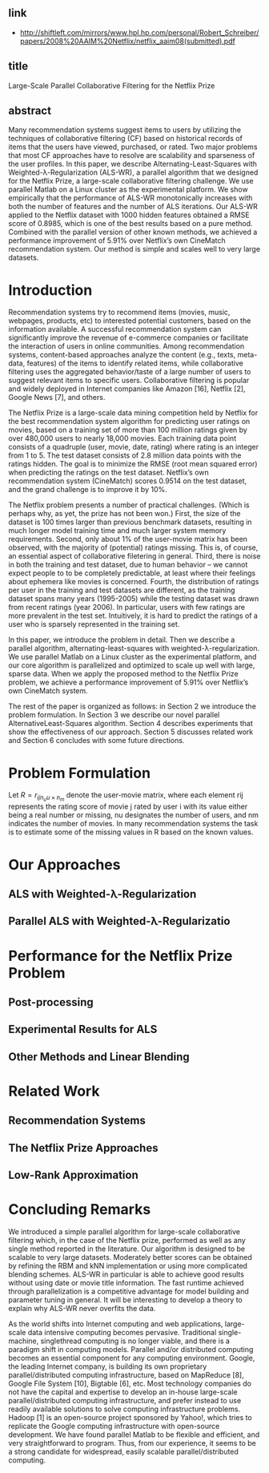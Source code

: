 ## link

- http://shiftleft.com/mirrors/www.hpl.hp.com/personal/Robert_Schreiber/papers/2008%20AAIM%20Netflix/netflix_aaim08(submitted).pdf

## title

Large-Scale Parallel Collaborative Filtering for the Netflix Prize

## abstract

Many recommendation systems suggest items to users by utilizing the techniques of collaborative filtering (CF) based on historical records of items that the users have viewed, purchased, or rated. Two major problems that most CF approaches have to resolve are scalability and sparseness of the user profiles. In this paper, we describe Alternating-Least-Squares with Weighted-λ-Regularization (ALS-WR), a parallel algorithm that we designed for the Netflix Prize, a large-scale collaborative filtering challenge. We use parallel Matlab on a Linux cluster as the experimental platform. We show empirically that the performance of ALS-WR monotonically increases with both the number of features and the number of ALS iterations. Our ALS-WR applied to the Netflix dataset with 1000 hidden features obtained a RMSE score of 0.8985, which is one of the best results based on a pure method. Combined with the parallel version of other known methods, we achieved a performance improvement of 5.91% over Netflix’s own CineMatch recommendation system. Our method is simple and scales well to very large datasets.

# Introduction

Recommendation systems try to recommend items (movies, music, webpages, products, etc) to interested potential customers, based on the information available. A successful recommendation system can significantly improve the revenue of e-commerce companies or facilitate the interaction of users in online communities. Among recommendation systems, content-based approaches analyze the content (e.g., texts, meta-data, features) of the items to identify related items, while collaborative filtering uses the aggregated behavior/taste of a large number of users to suggest relevant items to specific users. Collaborative filtering is popular and widely deployed in Internet companies like Amazon [16], Netflix [2], Google News [7], and others. 

The Netflix Prize is a large-scale data mining competition held by Netflix for the best recommendation system algorithm for predicting user ratings on movies, based on a training set of more than 100 million ratings given by over 480,000 users to nearly 18,000 movies. Each training data point consists of a quadruple (user, movie, date, rating) where rating is an integer from 1 to 5. The test dataset consists of 2.8 million data points with the ratings hidden. The goal is to minimize the RMSE (root mean squared error) when predicting the ratings on the test dataset. Netflix’s own recommendation system (CineMatch) scores 0.9514 on the test dataset, and the grand challenge is to improve it by 10%.

The Netflix problem presents a number of practical challenges. (Which is perhaps why, as yet, the prize has not been won.) First, the size of the dataset is 100 times larger than previous benchmark datasets, resulting in much longer model training time and much larger system memory requirements. Second, only about 1% of the user-movie matrix has been observed, with the majority of (potential) ratings missing. This is, of course, an essential aspect of collaborative filetering in general. Third, there is noise in both the training and test dataset, due to human behavior – we cannot expect people to to be completely predictable, at least where their feelings about ephemera like movies is concerned. Fourth, the distribution of ratings per user in the training and test datasets are different, as the training dataset spans many years (1995-2005) while the testing dataset was drawn from recent ratings (year 2006). In particular, users with few ratings are more prevalent in the test set. Intuitively, it is hard to predict the ratings of a user who is sparsely represented in the training set.

In this paper, we introduce the problem in detail. Then we describe a parallel algorithm, alternating-least-squares with weighted-λ-regularization. We use parallel Matlab on a Linux cluster as the experimental platform, and our core algorithm is parallelized and optimized to scale up well with large, sparse data. When we apply the proposed method to the Netflix Prize problem, we achieve a performance improvement of 5.91% over Netflix’s own CineMatch system. 

The rest of the paper is organized as follows: in Section 2 we introduce the problem formulation. In Section 3 we describe our novel parallel AlternativeLeast-Squares algorithm. Section 4 describes experiments that show the effectiveness of our approach. Section 5 discusses related work and Section 6 concludes with some future directions.

# Problem Formulation

Let $R = {r_{ij}}_{n_uu \times n_m}$ denote the user-movie matrix, where each element rij represents the rating score of movie j rated by user i with its value either being a real number or missing, nu designates the number of users, and nm indicates the number of movies. In many recommendation systems the task is to estimate some of the missing values in R based on the known values.

#  Our Approaches

## ALS with Weighted-λ-Regularization

##  Parallel ALS with Weighted-λ-Regularizatio

# Performance for the Netflix Prize Problem

## Post-processing

## Experimental Results for ALS

## Other Methods and Linear Blending

# Related Work

## Recommendation Systems

## The Netflix Prize Approaches

##  Low-Rank Approximation

# Concluding Remarks


We introduced a simple parallel algorithm for large-scale collaborative filtering which, in the case of the Netflix prize, performed as well as any single method reported in the literature. Our algorithm is designed to be scalable to very large datasets. Moderately better scores can be obtained by refining the RBM and kNN implementation or using more complicated blending schemes. ALS-WR in particular is able to achieve good results without using date or movie title information. The fast runtime achieved through parallelization is a competitive advantage for model building and parameter tuning in general. It will be interesting to develop a theory to explain why ALS-WR never overfits the data. 

As the world shifts into Internet computing and web applications, large-scale data intensive computing becomes pervasive. Traditional single-machine, singlethread computing is no longer viable, and there is a paradigm shift in computing models. Parallel and/or distributed computing becomes an essential component for any computing environment. Google, the leading Internet company, is building its own proprietary parallel/distributed computing infrastructure, based on MapReduce [8], Google File System [10], Bigtable [6], etc. Most technology companies do not have the capital and expertise to develop an in-house large-scale parallel/distributed computing infrastructure, and prefer instead to use readily available solutions to solve computing infrastructure problems. Hadoop [1] is an open-source project sponsored by Yahoo!, which tries to replicate the Google computing infrastructure with open-source development. We have found parallel Matlab to be flexible and efficient, and very straightforward to program. Thus, from our experience, it seems to be a strong candidate for widespread, easily scalable parallel/distributed computing.
